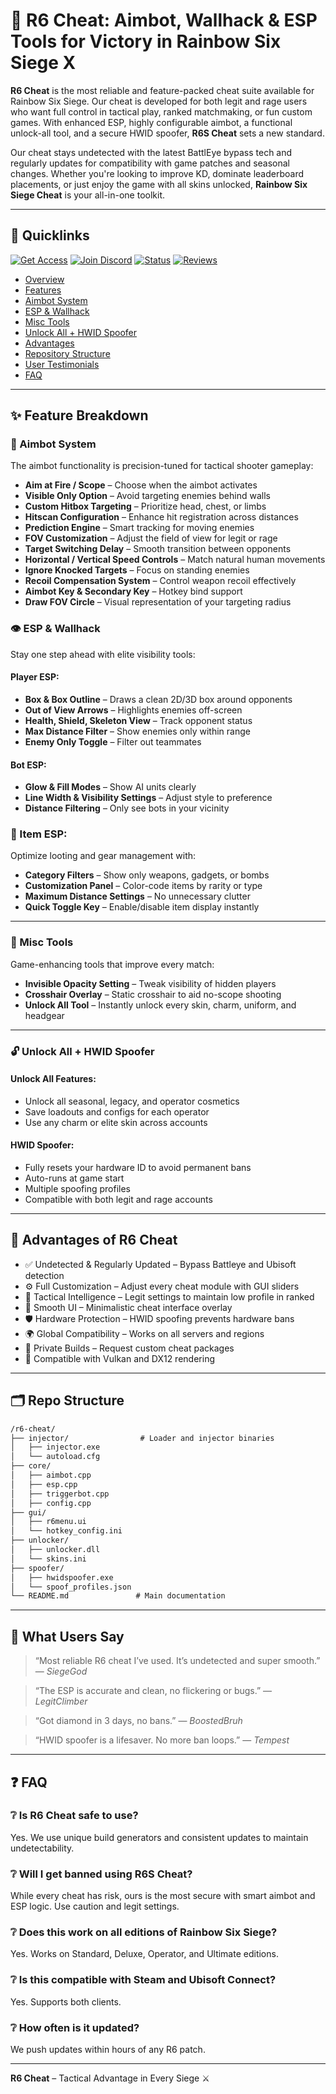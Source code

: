 # 🎯 R6 Cheat: Aimbot, Wallhack & ESP Tools for Victory in Rainbow Six Siege X

**R6 Cheat** is the most reliable and feature-packed cheat suite available for Rainbow Six Siege. Our cheat is developed for both legit and rage users who want full control in tactical play, ranked matchmaking, or fun custom games. With enhanced ESP, highly configurable aimbot, a functional unlock-all tool, and a secure HWID spoofer, **R6S Cheat** sets a new standard.

Our cheat stays undetected with the latest BattlEye bypass tech and regularly updates for compatibility with game patches and seasonal changes. Whether you're looking to improve KD, dominate leaderboard placements, or just enjoy the game with all skins unlocked, **Rainbow Six Siege Cheat** is your all-in-one toolkit.

---

## 🧭 Quicklinks

[![Get Access](https://img.shields.io/badge/%F0%9F%94%97-Get%20Access-blue?style=for-the-badge)](https://discord.gg/SfkrK75HNj)
[![Join Discord](https://img.shields.io/badge/%F0%9F%92%AC-Join%20Discord-7289da?style=for-the-badge)](https://discord.gg/SfkrK75HNj)
[![Status](https://img.shields.io/badge/%F0%9F%94%94-Undetected-success?style=for-the-badge)]()
[![Reviews](https://img.shields.io/badge/%F0%9F%8E%89-100%25%20Positive%20Reviews-green?style=for-the-badge)]()

* [Overview](#-rainbow-six-siege-cheat-overview)
* [Features](#-feature-breakdown)
* [Aimbot System](#-aimbot-system)
* [ESP & Wallhack](#-esp-wallhack)
* [Misc Tools](#-misc-tools)
* [Unlock All + HWID Spoofer](#-unlock-all--hwid-spoofer)
* [Advantages](#-advantages-of-r6-cheat)
* [Repository Structure](#-repo-structure)
* [User Testimonials](#-what-users-say)
* [FAQ](#-faq)

---

## ✨ Feature Breakdown

### 🎯 Aimbot System

The aimbot functionality is precision-tuned for tactical shooter gameplay:

* **Aim at Fire / Scope** – Choose when the aimbot activates
* **Visible Only Option** – Avoid targeting enemies behind walls
* **Custom Hitbox Targeting** – Prioritize head, chest, or limbs
* **Hitscan Configuration** – Enhance hit registration across distances
* **Prediction Engine** – Smart tracking for moving enemies
* **FOV Customization** – Adjust the field of view for legit or rage
* **Target Switching Delay** – Smooth transition between opponents
* **Horizontal / Vertical Speed Controls** – Match natural human movements
* **Ignore Knocked Targets** – Focus on standing enemies
* **Recoil Compensation System** – Control weapon recoil effectively
* **Aimbot Key & Secondary Key** – Hotkey bind support
* **Draw FOV Circle** – Visual representation of your targeting radius

### 👁 ESP & Wallhack

Stay one step ahead with elite visibility tools:

#### Player ESP:

* **Box & Box Outline** – Draws a clean 2D/3D box around opponents
* **Out of View Arrows** – Highlights enemies off-screen
* **Health, Shield, Skeleton View** – Track opponent status
* **Max Distance Filter** – Show enemies only within range
* **Enemy Only Toggle** – Filter out teammates

#### Bot ESP:

* **Glow & Fill Modes** – Show AI units clearly
* **Line Width & Visibility Settings** – Adjust style to preference
* **Distance Filtering** – Only see bots in your vicinity

### 🎁 Item ESP:

Optimize looting and gear management with:

* **Category Filters** – Show only weapons, gadgets, or bombs
* **Customization Panel** – Color-code items by rarity or type
* **Maximum Distance Settings** – No unnecessary clutter
* **Quick Toggle Key** – Enable/disable item display instantly

---

### 🧩 Misc Tools

Game-enhancing tools that improve every match:

* **Invisible Opacity Setting** – Tweak visibility of hidden players
* **Crosshair Overlay** – Static crosshair to aid no-scope shooting
* **Unlock All Tool** – Instantly unlock every skin, charm, uniform, and headgear

---

### 🔓 Unlock All + HWID Spoofer

#### Unlock All Features:

* Unlock all seasonal, legacy, and operator cosmetics
* Save loadouts and configs for each operator
* Use any charm or elite skin across accounts

#### HWID Spoofer:

* Fully resets your hardware ID to avoid permanent bans
* Auto-runs at game start
* Multiple spoofing profiles
* Compatible with both legit and rage accounts

---

## 💪 Advantages of R6 Cheat

* ✅ Undetected & Regularly Updated – Bypass Battleye and Ubisoft detection
* ⚙ Full Customization – Adjust every cheat module with GUI sliders
* 🧠 Tactical Intelligence – Legit settings to maintain low profile in ranked
* 🔄 Smooth UI – Minimalistic cheat interface overlay
* 🛡 Hardware Protection – HWID spoofing prevents hardware bans
* 🌍 Global Compatibility – Works on all servers and regions
* 🔐 Private Builds – Request custom cheat packages
* 🎯 Compatible with Vulkan and DX12 rendering

---

## 🗂 Repo Structure

```markdown
/r6-cheat/
├── injector/                # Loader and injector binaries
│   ├── injector.exe
│   └── autoload.cfg
├── core/
│   ├── aimbot.cpp
│   ├── esp.cpp
│   ├── triggerbot.cpp
│   ├── config.cpp
├── gui/
│   ├── r6menu.ui
│   └── hotkey_config.ini
├── unlocker/
│   ├── unlocker.dll
│   └── skins.ini
├── spoofer/
│   ├── hwidspoofer.exe
│   └── spoof_profiles.json
└── README.md               # Main documentation
```

---

## 🧪 What Users Say

> “Most reliable R6 cheat I’ve used. It’s undetected and super smooth.” — *SiegeGod*

> “The ESP is accurate and clean, no flickering or bugs.” — *LegitClimber*

> “Got diamond in 3 days, no bans.” — *BoostedBruh*

> “HWID spoofer is a lifesaver. No more ban loops.” — *Tempest*

---

## ❓ FAQ

### ❔ Is R6 Cheat safe to use?

Yes. We use unique build generators and consistent updates to maintain undetectability.

### ❔ Will I get banned using R6S Cheat?

While every cheat has risk, ours is the most secure with smart aimbot and ESP logic. Use caution and legit settings.

### ❔ Does this work on all editions of Rainbow Six Siege?

Yes. Works on Standard, Deluxe, Operator, and Ultimate editions.

### ❔ Is this compatible with Steam and Ubisoft Connect?

Yes. Supports both clients.

### ❔ How often is it updated?

We push updates within hours of any R6 patch.

---

**R6 Cheat** – Tactical Advantage in Every Siege ⚔️
